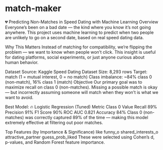 # match-maker
💔 Predicting Non-Matches in Speed Dating with Machine Learning
Overview
Everyone’s been on a bad date — the kind where you know it’s not going anywhere. This project uses machine learning to predict when two people are unlikely to go on a second date, based on real speed dating data.

Why This Matters
Instead of matching for compatibility, we’re flipping the problem — we want to know when people won’t click. This insight is useful for dating platforms, social experiments, or just anyone curious about human behavior.

Dataset
Source: Kaggle Speed Dating Dataset
Size: 8,293 rows
Target: match (1 = mutual interest, 0 = no match)
Class imbalance: ~84% class 0 (non-match), 16% class 1 (match)
Objective
Our primary goal was to maximize recall on class 0 (non-matches). Missing a possible match is okay — but incorrectly assuming someone will match when they won’t is what we want to avoid.

Best Model: 🔥 Logistic Regression (Tuned)
Metric	Class 0 Value
Recall	89%
Precision	91%
F1 Score	90%
ROC AUC	0.821
Accuracy	84%
Class 0 (non-matches) was correctly captured 89% of the time — making this model extremely effective at filtering out poor matches.

Top Features (by Importance & Significance)
like
funny_o
shared_interests_o
attractive_partner
guess_prob_liked
These were selected using Cohen’s d, p-values, and Random Forest feature importance.

